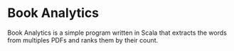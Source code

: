 # Book Analytics

Book Analytics is a simple program written in Scala that extracts the words from multiples PDFs and ranks them by their 
count.